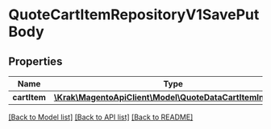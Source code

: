 # QuoteCartItemRepositoryV1SavePutBody

## Properties
Name | Type | Description | Notes
------------ | ------------- | ------------- | -------------
**cartItem** | [**\Krak\MagentoApiClient\Model\QuoteDataCartItemInterface**](QuoteDataCartItemInterface.md) |  | 

[[Back to Model list]](../README.md#documentation-for-models) [[Back to API list]](../README.md#documentation-for-api-endpoints) [[Back to README]](../README.md)



